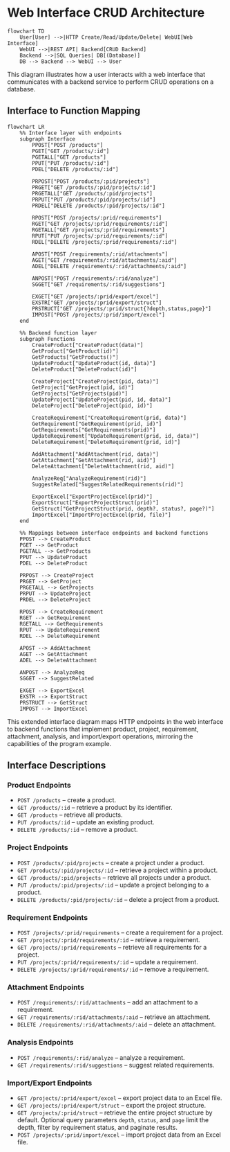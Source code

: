 # Web Interface CRUD Architecture

```mermaid
flowchart TD
    User[User] -->|HTTP Create/Read/Update/Delete| WebUI[Web Interface]
    WebUI -->|REST API| Backend[CRUD Backend]
    Backend -->|SQL Queries| DB[(Database)]
    DB --> Backend --> WebUI --> User
```

This diagram illustrates how a user interacts with a web interface that communicates with a backend service to perform CRUD operations on a database.

## Interface to Function Mapping

```mermaid
flowchart LR
    %% Interface layer with endpoints
    subgraph Interface
        PPOST["POST /products"]
        PGET["GET /products/:id"]
        PGETALL["GET /products"]
        PPUT["PUT /products/:id"]
        PDEL["DELETE /products/:id"]

        PRPOST["POST /products/:pid/projects"]
        PRGET["GET /products/:pid/projects/:id"]
        PRGETALL["GET /products/:pid/projects"]
        PRPUT["PUT /products/:pid/projects/:id"]
        PRDEL["DELETE /products/:pid/projects/:id"]

        RPOST["POST /projects/:prid/requirements"]
        RGET["GET /projects/:prid/requirements/:id"]
        RGETALL["GET /projects/:prid/requirements"]
        RPUT["PUT /projects/:prid/requirements/:id"]
        RDEL["DELETE /projects/:prid/requirements/:id"]

        APOST["POST /requirements/:rid/attachments"]
        AGET["GET /requirements/:rid/attachments/:aid"]
        ADEL["DELETE /requirements/:rid/attachments/:aid"]

        ANPOST["POST /requirements/:rid/analyze"]
        SGGET["GET /requirements/:rid/suggestions"]

        EXGET["GET /projects/:prid/export/excel"]
        EXSTR["GET /projects/:prid/export/struct"]
        PRSTRUCT["GET /projects/:prid/struct{?depth,status,page}"]
        IMPOST["POST /projects/:prid/import/excel"]
    end

    %% Backend function layer
    subgraph Functions
        CreateProduct["CreateProduct(data)"]
        GetProduct["GetProduct(id)"]
        GetProducts["GetProducts()"]
        UpdateProduct["UpdateProduct(id, data)"]
        DeleteProduct["DeleteProduct(id)"]

        CreateProject["CreateProject(pid, data)"]
        GetProject["GetProject(pid, id)"]
        GetProjects["GetProjects(pid)"]
        UpdateProject["UpdateProject(pid, id, data)"]
        DeleteProject["DeleteProject(pid, id)"]

        CreateRequirement["CreateRequirement(prid, data)"]
        GetRequirement["GetRequirement(prid, id)"]
        GetRequirements["GetRequirements(prid)"]
        UpdateRequirement["UpdateRequirement(prid, id, data)"]
        DeleteRequirement["DeleteRequirement(prid, id)"]

        AddAttachment["AddAttachment(rid, data)"]
        GetAttachment["GetAttachment(rid, aid)"]
        DeleteAttachment["DeleteAttachment(rid, aid)"]

        AnalyzeReq["AnalyzeRequirement(rid)"]
        SuggestRelated["SuggestRelatedRequirements(rid)"]

        ExportExcel["ExportProjectExcel(prid)"]
        ExportStruct["ExportProjectStruct(prid)"]
        GetStruct["GetProjectStruct(prid, depth?, status?, page?)"]
        ImportExcel["ImportProjectExcel(prid, file)"]
    end

    %% Mappings between interface endpoints and backend functions
    PPOST --> CreateProduct
    PGET --> GetProduct
    PGETALL --> GetProducts
    PPUT --> UpdateProduct
    PDEL --> DeleteProduct

    PRPOST --> CreateProject
    PRGET --> GetProject
    PRGETALL --> GetProjects
    PRPUT --> UpdateProject
    PRDEL --> DeleteProject

    RPOST --> CreateRequirement
    RGET --> GetRequirement
    RGETALL --> GetRequirements
    RPUT --> UpdateRequirement
    RDEL --> DeleteRequirement

    APOST --> AddAttachment
    AGET --> GetAttachment
    ADEL --> DeleteAttachment

    ANPOST --> AnalyzeReq
    SGGET --> SuggestRelated

    EXGET --> ExportExcel
    EXSTR --> ExportStruct
    PRSTRUCT --> GetStruct
    IMPOST --> ImportExcel
```

This extended interface diagram maps HTTP endpoints in the web interface to backend functions that implement product, project, requirement, attachment, analysis, and import/export operations, mirroring the capabilities of the program example.

## Interface Descriptions

### Product Endpoints
- `POST /products` – create a product.
- `GET /products/:id` – retrieve a product by its identifier.
- `GET /products` – retrieve all products.
- `PUT /products/:id` – update an existing product.
- `DELETE /products/:id` – remove a product.

### Project Endpoints
- `POST /products/:pid/projects` – create a project under a product.
- `GET /products/:pid/projects/:id` – retrieve a project within a product.
- `GET /products/:pid/projects` – retrieve all projects under a product.
- `PUT /products/:pid/projects/:id` – update a project belonging to a product.
- `DELETE /products/:pid/projects/:id` – delete a project from a product.

### Requirement Endpoints
- `POST /projects/:prid/requirements` – create a requirement for a project.
- `GET /projects/:prid/requirements/:id` – retrieve a requirement.
- `GET /projects/:prid/requirements` – retrieve all requirements for a project.
- `PUT /projects/:prid/requirements/:id` – update a requirement.
- `DELETE /projects/:prid/requirements/:id` – remove a requirement.

### Attachment Endpoints
- `POST /requirements/:rid/attachments` – add an attachment to a requirement.
- `GET /requirements/:rid/attachments/:aid` – retrieve an attachment.
- `DELETE /requirements/:rid/attachments/:aid` – delete an attachment.

### Analysis Endpoints
- `POST /requirements/:rid/analyze` – analyze a requirement.
- `GET /requirements/:rid/suggestions` – suggest related requirements.

### Import/Export Endpoints
- `GET /projects/:prid/export/excel` – export project data to an Excel file.
- `GET /projects/:prid/export/struct` – export the project structure.
- `GET /projects/:prid/struct` – retrieve the entire project structure by default. Optional query parameters `depth`, `status`, and `page` limit the depth, filter by requirement status, and paginate results.
- `POST /projects/:prid/import/excel` – import project data from an Excel file.

